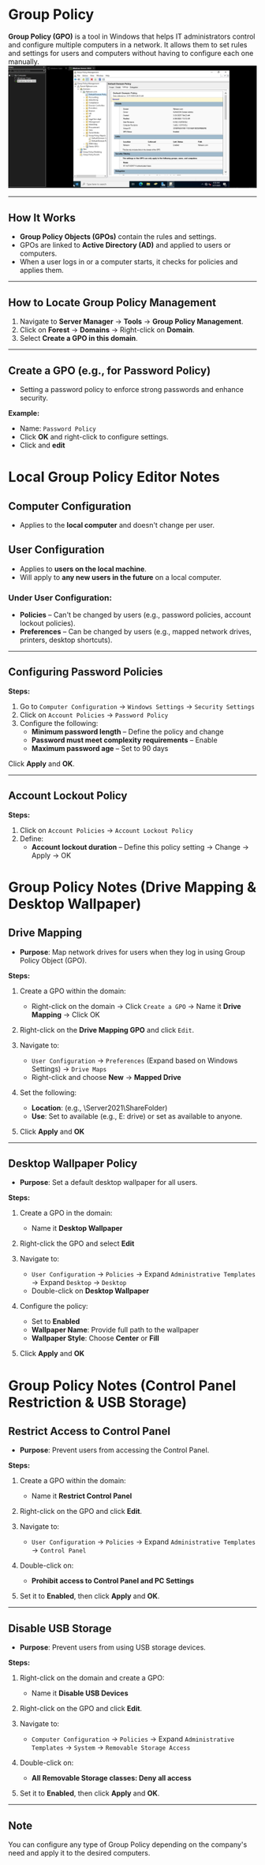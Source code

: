 # Group Policy

**Group Policy (GPO)** is a tool in Windows that helps IT administrators control and configure multiple computers in a network. It allows them to set rules and settings for users and computers without having to configure each one manually.
![Screenshot](images/screenshot66.jpg)

---
## How It Works

- **Group Policy Objects (GPOs)** contain the rules and settings.
- GPOs are linked to **Active Directory (AD)** and applied to users or computers.
- When a user logs in or a computer starts, it checks for policies and applies them.

---
## How to Locate Group Policy Management

1. Navigate to **Server Manager** → **Tools** → **Group Policy Management**.
2. Click on **Forest** → **Domains** → Right-click on **Domain**.
3. Select **Create a GPO in this domain**.


---

## Create a GPO (e.g., for Password Policy)

- Setting a password policy to enforce strong passwords and enhance security.

**Example:**
- Name: `Password Policy`
- Click **OK** and right-click to configure settings.
- Click and **edit** 
# Local Group Policy Editor Notes

## Computer Configuration
- Applies to the **local computer** and doesn't change per user.

## User Configuration
- Applies to **users on the local machine**.
- Will apply to **any new users in the future** on a local computer.

### Under User Configuration:
- **Policies** – Can't be changed by users (e.g., password policies, account lockout policies).
- **Preferences** – Can be changed by users (e.g., mapped network drives, printers, desktop shortcuts).

---

## Configuring Password Policies

**Steps:**

1. Go to `Computer Configuration` → `Windows Settings` → `Security Settings`
2. Click on `Account Policies` → `Password Policy`
3. Configure the following:
   - **Minimum password length** – Define the policy and change
   - **Password must meet complexity requirements** – Enable
   - **Maximum password age** – Set to 90 days

Click **Apply** and **OK**.

---

## Account Lockout Policy

**Steps:**

1. Click on `Account Policies` → `Account Lockout Policy`
2. Define:
   - **Account lockout duration** – Define this policy setting → Change → Apply → OK

# Group Policy Notes (Drive Mapping & Desktop Wallpaper)

## Drive Mapping

- **Purpose**: Map network drives for users when they log in using Group Policy Object (GPO).

**Steps:**

1. Create a GPO within the domain:
   - Right-click on the domain → Click `Create a GPO` → Name it **Drive Mapping** → Click OK

2. Right-click on the **Drive Mapping GPO** and click `Edit`.

3. Navigate to:
   - `User Configuration` → `Preferences` (Expand based on Windows Settings) → `Drive Maps`  
   - Right-click and choose **New** → **Mapped Drive**

4. Set the following:
   - **Location**: (e.g., \\Server2021\ShareFolder)
   - **Use**: Set to available (e.g., E: drive) or set as available to anyone.

5. Click **Apply** and **OK**

---

## Desktop Wallpaper Policy

- **Purpose**: Set a default desktop wallpaper for all users.

**Steps:**

1. Create a GPO in the domain:
   - Name it **Desktop Wallpaper**

2. Right-click the GPO and select **Edit**

3. Navigate to:
   - `User Configuration` → `Policies` → Expand `Administrative Templates` → Expand `Desktop` → `Desktop`  
   - Double-click on **Desktop Wallpaper**

4. Configure the policy:
   - Set to **Enabled**
   - **Wallpaper Name**: Provide full path to the wallpaper
   - **Wallpaper Style**: Choose **Center** or **Fill**

5. Click **Apply** and **OK**

# Group Policy Notes (Control Panel Restriction & USB Storage)

## Restrict Access to Control Panel

- **Purpose**: Prevent users from accessing the Control Panel.

**Steps:**

1. Create a GPO within the domain:
   - Name it **Restrict Control Panel**

2. Right-click on the GPO and click **Edit**.

3. Navigate to:
   - `User Configuration` → `Policies` → Expand `Administrative Templates` → `Control Panel`

4. Double-click on:
   - **Prohibit access to Control Panel and PC Settings**

5. Set it to **Enabled**, then click **Apply** and **OK**.

---

## Disable USB Storage

- **Purpose**: Prevent users from using USB storage devices.

**Steps:**

1. Right-click on the domain and create a GPO:
   - Name it **Disable USB Devices**

2. Right-click on the GPO and click **Edit**.

3. Navigate to:
   - `Computer Configuration` → `Policies` → Expand `Administrative Templates` → `System` → `Removable Storage Access`

4. Double-click on:
   - **All Removable Storage classes: Deny all access**

5. Set it to **Enabled**, then click **Apply** and **OK**.

---

## Note

You can configure any type of Group Policy depending on the company's need and apply it to the desired computers.
